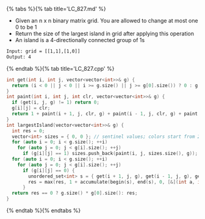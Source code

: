 {% tabs %}{% tab title='LC_827.md' %}

* Given an n x n binary matrix grid. You are allowed to change at most one 0 to be 1
* Return the size of the largest island in grid after applying this operation
* An island is a 4-directionally connected group of 1s

```txt
Input: grid = [[1,1],[1,0]]
Output: 4
```

{% endtab %}{% tab title='LC_827.cpp' %}

```cpp
int get(int i, int j, vector<vector<int>>& g) {
  return (i < 0 || j < 0 || i >= g.size() || j >= g[0].size()) ? 0 : g[i][j];
}
int paint(int i, int j, int clr, vector<vector<int>>& g) {
  if (get(i, j, g) != 1) return 0;
  g[i][j] = clr;
  return 1 + paint(i + 1, j, clr, g) + paint(i - 1, j, clr, g) + paint(i, j + 1, clr, g) + paint(i, j - 1, clr, g);
}
int largestIsland(vector<vector<int>>& g) {
  int res = 0;
  vector<int> sizes = { 0, 0 }; // sentinel values; colors start from 2.
  for (auto i = 0; i < g.size(); ++i)
    for (auto j = 0; j < g[i].size(); ++j)
      if (g[i][j] == 1) sizes.push_back(paint(i, j, sizes.size(), g));
  for (auto i = 0; i < g.size(); ++i)
    for (auto j = 0; j < g[i].size(); ++j)
      if (g[i][j] == 0) {
        unordered_set<int> s = { get(i + 1, j, g), get(i - 1, j, g), get(i, j + 1, g), get(i, j - 1, g) };
        res = max(res, 1 + accumulate(begin(s), end(s), 0, [&](int a, int b) {return a + sizes[b];}));
      }
  return res == 0 ? g.size() * g[0].size(): res;
}
```

{% endtab %}{% endtabs %}

